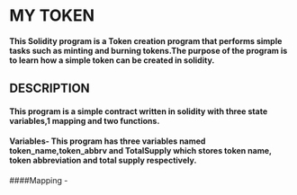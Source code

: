#  **MY TOKEN**

#### This Solidity program is a Token creation program that performs simple tasks such as minting and burning tokens.The purpose of the program is to learn how a simple token can be created in solidity.

## **DESCRIPTION**

#### This program is a simple contract written in solidity with three state variables,1 mapping and two functions.
#### Variables- This program has three variables named token_name,token_abbrv and TotalSupply which stores token name, token abbreviation and total supply respectively.
####Mapping - 

